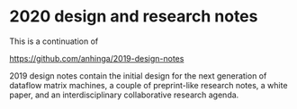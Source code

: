 # 2020 design and research notes

This is a continuation of

https://github.com/anhinga/2019-design-notes

2019 design notes contain the initial design for the next generation of dataflow matrix machines, a couple of preprint-like research notes, a white paper, and an interdisciplinary collaborative research agenda.
